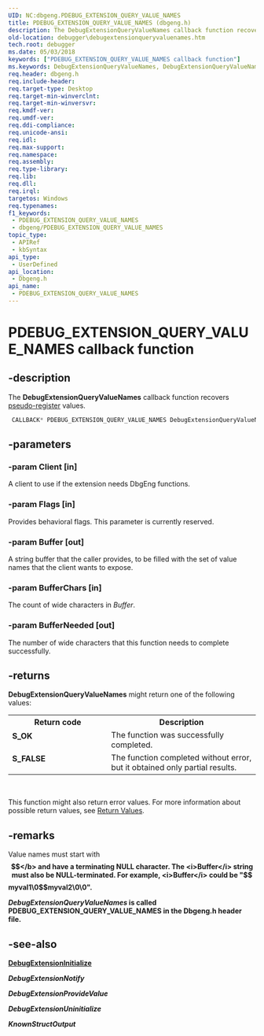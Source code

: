 ```yaml
---
UID: NC:dbgeng.PDEBUG_EXTENSION_QUERY_VALUE_NAMES
title: PDEBUG_EXTENSION_QUERY_VALUE_NAMES (dbgeng.h)
description: The DebugExtensionQueryValueNames callback function recovers pseudo-register values.C++ CALLBACK* PDEBUG_EXTENSION_QUERY_VALUE_NAMES DebugExtensionQueryValueNames;
old-location: debugger\debugextensionqueryvaluenames.htm
tech.root: debugger
ms.date: 05/03/2018
keywords: ["PDEBUG_EXTENSION_QUERY_VALUE_NAMES callback function"]
ms.keywords: DebugExtensionQueryValueNames, DebugExtensionQueryValueNames callback function [Windows Debugging], Extensions_Ref_d06137e2-2d0a-4760-b5f6-2f03355f8c07.xml, PDEBUG_EXTENSION_QUERY_VALUE_NAMES, PDEBUG_EXTENSION_QUERY_VALUE_NAMES callback, dbgeng/DebugExtensionQueryValueNames, debugger.debugextensionqueryvaluenames
req.header: dbgeng.h
req.include-header: 
req.target-type: Desktop
req.target-min-winverclnt: 
req.target-min-winversvr: 
req.kmdf-ver: 
req.umdf-ver: 
req.ddi-compliance: 
req.unicode-ansi: 
req.idl: 
req.max-support: 
req.namespace: 
req.assembly: 
req.type-library: 
req.lib: 
req.dll: 
req.irql: 
targetos: Windows
req.typenames: 
f1_keywords:
 - PDEBUG_EXTENSION_QUERY_VALUE_NAMES
 - dbgeng/PDEBUG_EXTENSION_QUERY_VALUE_NAMES
topic_type:
 - APIRef
 - kbSyntax
api_type:
 - UserDefined
api_location:
 - Dbgeng.h
api_name:
 - PDEBUG_EXTENSION_QUERY_VALUE_NAMES
---
```


# PDEBUG_EXTENSION_QUERY_VALUE_NAMES callback function


## -description

The <b>DebugExtensionQueryValueNames</b> callback function recovers <a href="/windows-hardware/drivers/debugger/registers">pseudo-register</a> values.

```cpp
 CALLBACK* PDEBUG_EXTENSION_QUERY_VALUE_NAMES DebugExtensionQueryValueNames;
```

## -parameters

### -param Client [in]


A client to use if the extension needs DbgEng functions.

### -param Flags [in]


Provides behavioral flags. This parameter is currently reserved.

### -param Buffer [out]


A string buffer that the caller provides, to be filled with the set of value names that the client wants to expose.

### -param BufferChars [in]


The count of wide characters in <i>Buffer</i>.

### -param BufferNeeded [out]


The number of wide characters that this function needs to complete successfully.

## -returns

<b>DebugExtensionQueryValueNames</b> might return one of the following values:

<table>
<tr>
<th>Return code</th>
<th>Description</th>
</tr>
<tr>
<td width="40%">
<dl>
<dt><b>S_OK</b></dt>
</dl>
</td>
<td width="60%">
The function was successfully completed.

</td>
</tr>
<tr>
<td width="40%">
<dl>
<dt><b>S_FALSE</b></dt>
</dl>
</td>
<td width="60%">
The function completed without error, but it obtained only partial results.

</td>
</tr>
</table>
 

This function might also return error values.  For more information about possible return values, see <a href="/windows-hardware/drivers/debugger/hresult-values">Return Values</a>.

## -remarks

Value names must start with <b>$$</b> and have a terminating NULL character. The <i>Buffer</i> string must also be NULL-terminated. For example, <i>Buffer</i> could be "$$myval1\0$$myval2\0\0".

<i>DebugExtensionQueryValueNames</i> is called <b>PDEBUG_EXTENSION_QUERY_VALUE_NAMES</b> in the Dbgeng.h header file.

## -see-also

<a href="/windows-hardware/drivers/ddi/dbgeng/nc-dbgeng-pdebug_extension_initialize">DebugExtensionInitialize</a>



<i>DebugExtensionNotify</i>



<i>DebugExtensionProvideValue</i>



<i>DebugExtensionUninitialize</i>



<i>KnownStructOutput</i>

